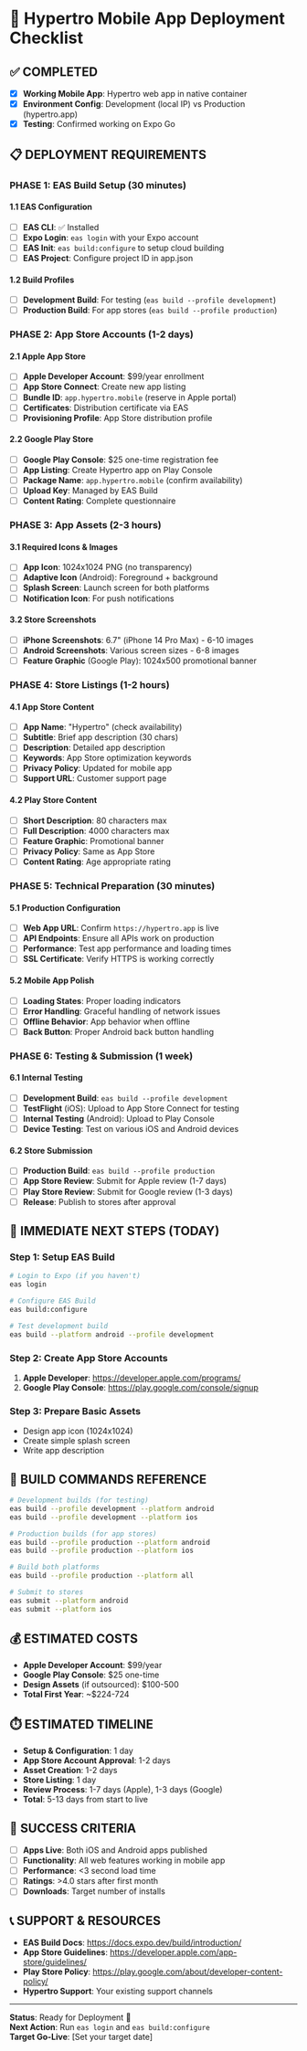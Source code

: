 # 🚀 Hypertro Mobile App Deployment Checklist

## ✅ COMPLETED
- [x] **Working Mobile App**: Hypertro web app in native container
- [x] **Environment Config**: Development (local IP) vs Production (hypertro.app)
- [x] **Testing**: Confirmed working on Expo Go

## 📋 DEPLOYMENT REQUIREMENTS

### **PHASE 1: EAS Build Setup (30 minutes)**

#### **1.1 EAS Configuration**
- [ ] **EAS CLI**: ✅ Installed 
- [ ] **Expo Login**: `eas login` with your Expo account
- [ ] **EAS Init**: `eas build:configure` to setup cloud building
- [ ] **EAS Project**: Configure project ID in app.json

#### **1.2 Build Profiles**
- [ ] **Development Build**: For testing (`eas build --profile development`)
- [ ] **Production Build**: For app stores (`eas build --profile production`)

### **PHASE 2: App Store Accounts (1-2 days)**

#### **2.1 Apple App Store**
- [ ] **Apple Developer Account**: $99/year enrollment
- [ ] **App Store Connect**: Create new app listing
- [ ] **Bundle ID**: `app.hypertro.mobile` (reserve in Apple portal)
- [ ] **Certificates**: Distribution certificate via EAS
- [ ] **Provisioning Profile**: App Store distribution profile

#### **2.2 Google Play Store**
- [ ] **Google Play Console**: $25 one-time registration fee
- [ ] **App Listing**: Create Hypertro app on Play Console
- [ ] **Package Name**: `app.hypertro.mobile` (confirm availability)
- [ ] **Upload Key**: Managed by EAS Build
- [ ] **Content Rating**: Complete questionnaire

### **PHASE 3: App Assets (2-3 hours)**

#### **3.1 Required Icons & Images**
- [ ] **App Icon**: 1024x1024 PNG (no transparency)
- [ ] **Adaptive Icon** (Android): Foreground + background
- [ ] **Splash Screen**: Launch screen for both platforms
- [ ] **Notification Icon**: For push notifications

#### **3.2 Store Screenshots**
- [ ] **iPhone Screenshots**: 6.7" (iPhone 14 Pro Max) - 6-10 images
- [ ] **Android Screenshots**: Various screen sizes - 6-8 images
- [ ] **Feature Graphic** (Google Play): 1024x500 promotional banner

### **PHASE 4: Store Listings (1-2 hours)**

#### **4.1 App Store Content**
- [ ] **App Name**: "Hypertro" (check availability)
- [ ] **Subtitle**: Brief app description (30 chars)
- [ ] **Description**: Detailed app description
- [ ] **Keywords**: App Store optimization keywords
- [ ] **Privacy Policy**: Updated for mobile app
- [ ] **Support URL**: Customer support page

#### **4.2 Play Store Content**
- [ ] **Short Description**: 80 characters max
- [ ] **Full Description**: 4000 characters max
- [ ] **Feature Graphic**: Promotional banner
- [ ] **Privacy Policy**: Same as App Store
- [ ] **Content Rating**: Age appropriate rating

### **PHASE 5: Technical Preparation (30 minutes)**

#### **5.1 Production Configuration**
- [ ] **Web App URL**: Confirm `https://hypertro.app` is live
- [ ] **API Endpoints**: Ensure all APIs work on production
- [ ] **Performance**: Test app performance and loading times
- [ ] **SSL Certificate**: Verify HTTPS is working correctly

#### **5.2 Mobile App Polish**
- [ ] **Loading States**: Proper loading indicators
- [ ] **Error Handling**: Graceful handling of network issues
- [ ] **Offline Behavior**: App behavior when offline
- [ ] **Back Button**: Proper Android back button handling

### **PHASE 6: Testing & Submission (1 week)**

#### **6.1 Internal Testing**
- [ ] **Development Build**: `eas build --profile development`
- [ ] **TestFlight** (iOS): Upload to App Store Connect for testing
- [ ] **Internal Testing** (Android): Upload to Play Console
- [ ] **Device Testing**: Test on various iOS and Android devices

#### **6.2 Store Submission**
- [ ] **Production Build**: `eas build --profile production`
- [ ] **App Store Review**: Submit for Apple review (1-7 days)
- [ ] **Play Store Review**: Submit for Google review (1-3 days)
- [ ] **Release**: Publish to stores after approval

## 🎯 **IMMEDIATE NEXT STEPS (TODAY)**

### **Step 1: Setup EAS Build**
```bash
# Login to Expo (if you haven't)
eas login

# Configure EAS Build
eas build:configure

# Test development build
eas build --platform android --profile development
```

### **Step 2: Create App Store Accounts**
1. **Apple Developer**: https://developer.apple.com/programs/
2. **Google Play Console**: https://play.google.com/console/signup

### **Step 3: Prepare Basic Assets**
- Design app icon (1024x1024)
- Create simple splash screen
- Write app description

## 📱 **BUILD COMMANDS REFERENCE**

```bash
# Development builds (for testing)
eas build --profile development --platform android
eas build --profile development --platform ios

# Production builds (for app stores)
eas build --profile production --platform android
eas build --profile production --platform ios

# Build both platforms
eas build --profile production --platform all

# Submit to stores
eas submit --platform android
eas submit --platform ios
```

## 💰 **ESTIMATED COSTS**

- **Apple Developer Account**: $99/year
- **Google Play Console**: $25 one-time
- **Design Assets** (if outsourced): $100-500
- **Total First Year**: ~$224-724

## ⏱️ **ESTIMATED TIMELINE**

- **Setup & Configuration**: 1 day
- **App Store Account Approval**: 1-2 days
- **Asset Creation**: 1-2 days
- **Store Listing**: 1 day
- **Review Process**: 1-7 days (Apple), 1-3 days (Google)
- **Total**: 5-13 days from start to live

## 🎯 **SUCCESS CRITERIA**

- [ ] **Apps Live**: Both iOS and Android apps published
- [ ] **Functionality**: All web features working in mobile app
- [ ] **Performance**: <3 second load time
- [ ] **Ratings**: >4.0 stars after first month
- [ ] **Downloads**: Target number of installs

## 📞 **SUPPORT & RESOURCES**

- **EAS Build Docs**: https://docs.expo.dev/build/introduction/
- **App Store Guidelines**: https://developer.apple.com/app-store/guidelines/
- **Play Store Policy**: https://play.google.com/about/developer-content-policy/
- **Hypertro Support**: Your existing support channels

---

**Status**: Ready for Deployment 🚀  
**Next Action**: Run `eas login` and `eas build:configure`  
**Target Go-Live**: [Set your target date]
